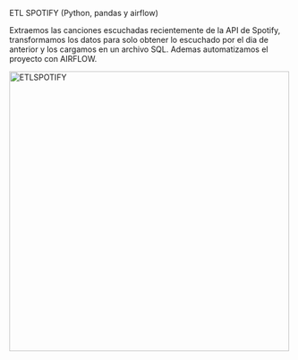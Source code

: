 ETL SPOTIFY (Python, pandas y airflow)

Extraemos las canciones escuchadas recientemente de la API de Spotify, transformamos los datos para solo obtener lo escuchado por el dia de anterior y los cargamos en un archivo SQL.
Ademas automatizamos el proyecto con AIRFLOW.

<img width="500" alt="ETLSPOTIFY" src="https://github.com/Lucianodv/SpotifyETLProject/assets/96886646/f6ff200d-82c2-42d3-b6ed-f176f63ce250">
